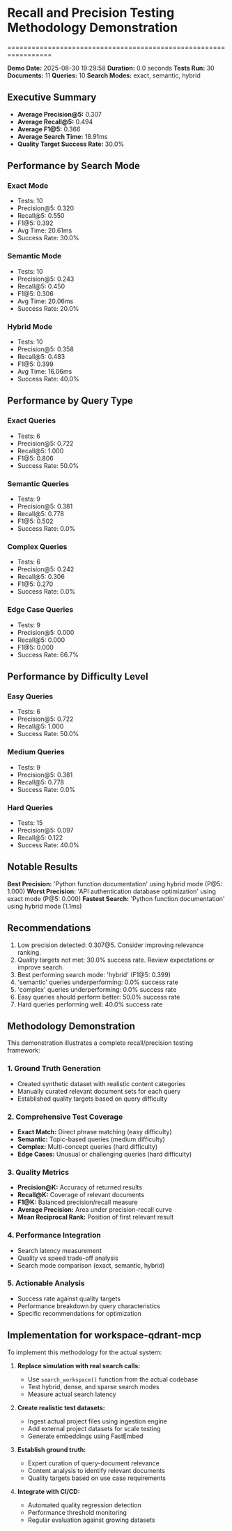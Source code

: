 # Recall and Precision Testing Methodology Demonstration
=================================================================

**Demo Date:** 2025-08-30 19:29:58
**Duration:** 0.0 seconds
**Tests Run:** 30
**Documents:** 11
**Queries:** 10
**Search Modes:** exact, semantic, hybrid

## Executive Summary

- **Average Precision@5:** 0.307
- **Average Recall@5:** 0.494
- **Average F1@5:** 0.366
- **Average Search Time:** 18.91ms
- **Quality Target Success Rate:** 30.0%

## Performance by Search Mode

### Exact Mode
- Tests: 10
- Precision@5: 0.320
- Recall@5: 0.550
- F1@5: 0.392
- Avg Time: 20.61ms
- Success Rate: 30.0%

### Semantic Mode
- Tests: 10
- Precision@5: 0.243
- Recall@5: 0.450
- F1@5: 0.306
- Avg Time: 20.06ms
- Success Rate: 20.0%

### Hybrid Mode
- Tests: 10
- Precision@5: 0.358
- Recall@5: 0.483
- F1@5: 0.399
- Avg Time: 16.06ms
- Success Rate: 40.0%

## Performance by Query Type

### Exact Queries
- Tests: 6
- Precision@5: 0.722
- Recall@5: 1.000
- F1@5: 0.806
- Success Rate: 50.0%

### Semantic Queries
- Tests: 9
- Precision@5: 0.381
- Recall@5: 0.778
- F1@5: 0.502
- Success Rate: 0.0%

### Complex Queries
- Tests: 6
- Precision@5: 0.242
- Recall@5: 0.306
- F1@5: 0.270
- Success Rate: 0.0%

### Edge Case Queries
- Tests: 9
- Precision@5: 0.000
- Recall@5: 0.000
- F1@5: 0.000
- Success Rate: 66.7%

## Performance by Difficulty Level

### Easy Queries
- Tests: 6
- Precision@5: 0.722
- Recall@5: 1.000
- Success Rate: 50.0%

### Medium Queries
- Tests: 9
- Precision@5: 0.381
- Recall@5: 0.778
- Success Rate: 0.0%

### Hard Queries
- Tests: 15
- Precision@5: 0.097
- Recall@5: 0.122
- Success Rate: 40.0%

## Notable Results

**Best Precision:** 'Python function documentation' using hybrid mode (P@5: 1.000)
**Worst Precision:** 'API authentication database optimization' using exact mode (P@5: 0.000)
**Fastest Search:** 'Python function documentation' using hybrid mode (1.1ms)

## Recommendations

1. Low precision detected: 0.307@5. Consider improving relevance ranking.
2. Quality targets not met: 30.0% success rate. Review expectations or improve search.
3. Best performing search mode: 'hybrid' (F1@5: 0.399)
4. 'semantic' queries underperforming: 0.0% success rate
5. 'complex' queries underperforming: 0.0% success rate
6. Easy queries should perform better: 50.0% success rate
7. Hard queries performing well: 40.0% success rate

## Methodology Demonstration

This demonstration illustrates a complete recall/precision testing framework:

### 1. Ground Truth Generation
- Created synthetic dataset with realistic content categories
- Manually curated relevant document sets for each query
- Established quality targets based on query difficulty

### 2. Comprehensive Test Coverage
- **Exact Match:** Direct phrase matching (easy difficulty)
- **Semantic:** Topic-based queries (medium difficulty)
- **Complex:** Multi-concept queries (hard difficulty)
- **Edge Cases:** Unusual or challenging queries (hard difficulty)

### 3. Quality Metrics
- **Precision@K:** Accuracy of returned results
- **Recall@K:** Coverage of relevant documents
- **F1@K:** Balanced precision/recall measure
- **Average Precision:** Area under precision-recall curve
- **Mean Reciprocal Rank:** Position of first relevant result

### 4. Performance Integration
- Search latency measurement
- Quality vs speed trade-off analysis
- Search mode comparison (exact, semantic, hybrid)

### 5. Actionable Analysis
- Success rate against quality targets
- Performance breakdown by query characteristics
- Specific recommendations for optimization

## Implementation for workspace-qdrant-mcp

To implement this methodology for the actual system:

1. **Replace simulation with real search calls:**
   - Use `search_workspace()` function from the actual codebase
   - Test hybrid, dense, and sparse search modes
   - Measure actual search latency

2. **Create realistic test datasets:**
   - Ingest actual project files using ingestion engine
   - Add external project datasets for scale testing
   - Generate embeddings using FastEmbed

3. **Establish ground truth:**
   - Expert curation of query-document relevance
   - Content analysis to identify relevant documents
   - Quality targets based on use case requirements

4. **Integrate with CI/CD:**
   - Automated quality regression detection
   - Performance threshold monitoring
   - Regular evaluation against growing datasets
